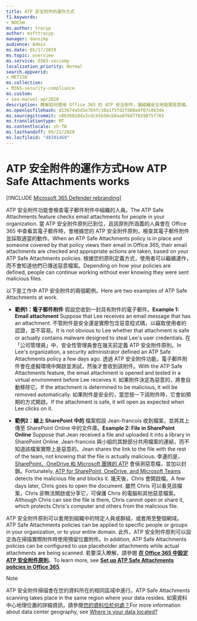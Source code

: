 ```yaml
---
title: ATP 安全附件的運作方式
f1.keywords:
- NOCSH
ms.author: tracyp
author: msfttracyp
manager: dansimp
audience: Admin
ms.date: 05/17/2019
ms.topic: overview
ms.service: O365-seccomp
localization_priority: Normal
search.appverid:
- MET150
ms.collection:
- M365-security-compliance
ms.custom:
- seo-marvel-apr2020
description: 瞭解如何使用 Office 365 的 ATP 安全附件，讓組織安全地抵禦惡意檔。
ms.openlocfilehash: d13674a5d3e769fc10a1f5fd2fd80a4f07c063de
ms.sourcegitcommit: c083602dda3cdcb5b58cb8aa070d77019075f765
ms.translationtype: MT
ms.contentlocale: zh-TW
ms.lasthandoff: 09/22/2020
ms.locfileid: "48201469"
---
```

# <a name="how-atp-safe-attachments-works"></a><span data-ttu-id="2ba0e-103">ATP 安全附件的運作方式</span><span class="sxs-lookup"><span data-stu-id="2ba0e-103">How ATP Safe Attachments works</span></span>

[!INCLUDE [Microsoft 365 Defender rebranding](../includes/microsoft-defender-for-office.md)]


<span data-ttu-id="2ba0e-104">ATP 安全附件功能會檢查電子郵件附件中組織的人員。</span><span class="sxs-lookup"><span data-stu-id="2ba0e-104">The ATP Safe Attachments feature checks email attachments for people in your organization.</span></span> <span data-ttu-id="2ba0e-105">當 ATP 安全附件原則已到位，且該原則所涵蓋的人員會在 Office 365 中查看其電子郵件時，會根據您的 ATP 安全附件原則，檢查其電子郵件附件並採取適當的動作。</span><span class="sxs-lookup"><span data-stu-id="2ba0e-105">When an ATP Safe Attachments policy is in place and someone covered by that policy views their email in Office 365, their email attachments are checked and appropriate actions are taken, based on your ATP Safe Attachments policies.</span></span> <span data-ttu-id="2ba0e-106">根據您的原則定義方式，使用者可以繼續運作，而不會知道他們已傳送惡意檔案。</span><span class="sxs-lookup"><span data-stu-id="2ba0e-106">Depending on how your policies are defined, people can continue working without ever knowing they were sent malicious files.</span></span>
  
<span data-ttu-id="2ba0e-107">以下是工作中 ATP 安全附件的兩個範例。</span><span class="sxs-lookup"><span data-stu-id="2ba0e-107">Here are two examples of ATP Safe Attachments at work.</span></span>
  
- <span data-ttu-id="2ba0e-108">**範例1：電子郵件附件** 假設您收到一封具有附件的電子郵件。</span><span class="sxs-lookup"><span data-stu-id="2ba0e-108">**Example 1: Email attachment** Suppose that Lee receives an email message that has an attachment.</span></span> <span data-ttu-id="2ba0e-109">不管附件是安全還是實際包含惡意程式碼，以竊取使用者的認證，並不容易。</span><span class="sxs-lookup"><span data-stu-id="2ba0e-109">It is not obvious to Lee whether that attachment is safe or actually contains malware designed to steal Lee's user credentials.</span></span> <span data-ttu-id="2ba0e-110">在「公司管理員」中，安全性管理員會在幾天前定義 ATP 安全附件原則。</span><span class="sxs-lookup"><span data-stu-id="2ba0e-110">In Lee's organization, a security administrator defined an ATP Safe Attachments policy a few days ago.</span></span> <span data-ttu-id="2ba0e-111">透過 ATP 安全附件功能，電子郵件附件會在虛擬環境中開啟並測試，然後才會收到該附件。</span><span class="sxs-lookup"><span data-stu-id="2ba0e-111">With the ATP Safe Attachments feature, the email attachment is opened and tested in a virtual environment before Lee receives it.</span></span> <span data-ttu-id="2ba0e-112">如果附件決定為惡意的，將會自動移除它。</span><span class="sxs-lookup"><span data-stu-id="2ba0e-112">If the attachment is determined to be malicious, it will be removed automatically.</span></span> <span data-ttu-id="2ba0e-113">如果附件是安全的，當您按一下該附件時，它會如預期的方式開啟。</span><span class="sxs-lookup"><span data-stu-id="2ba0e-113">If the attachment is safe, it will open as expected when Lee clicks on it.</span></span>

- <span data-ttu-id="2ba0e-114">**範例2：線上 SharePoint 中的** 檔案假設 Jean-francois 收到檔案，並將其上傳至 SharePoint Online 中的文件庫。</span><span class="sxs-lookup"><span data-stu-id="2ba0e-114">**Example 2: File in SharePoint Online** Suppose that Jean received a file and uploaded it into a library in SharePoint Online.</span></span> <span data-ttu-id="2ba0e-115">Jean-francois 與小組的其餘部分共用檔案的連結，而不知道該檔案實際上是惡意的。</span><span class="sxs-lookup"><span data-stu-id="2ba0e-115">Jean shares the link to the file with the rest of the team, not knowing that the file is actually malicious.</span></span> <span data-ttu-id="2ba0e-116">幸運的是， [SharePoint、OneDrive 和 Microsoft 團隊的 ATP](atp-for-spo-odb-and-teams.md) 會偵測惡意檔，並加以封鎖。</span><span class="sxs-lookup"><span data-stu-id="2ba0e-116">Fortunately, [ATP for SharePoint, OneDrive, and Microsoft Teams](atp-for-spo-odb-and-teams.md) detects the malicious file and blocks it.</span></span> <span data-ttu-id="2ba0e-117">幾天後，Chris 會開啟檔。</span><span class="sxs-lookup"><span data-stu-id="2ba0e-117">A few days later, Chris goes to open the document.</span></span> <span data-ttu-id="2ba0e-118">雖然 Chris 可以看見該檔案，Chris 卻無法開啟或分享它，可保護 Chris 的電腦和其他惡意檔案。</span><span class="sxs-lookup"><span data-stu-id="2ba0e-118">Although Chris can see the file is there, Chris cannot open or share it, which protects Chris's computer and others from the malicious file.</span></span>

<span data-ttu-id="2ba0e-119">ATP 安全附件原則可以套用到組織中的特定人員或群組，或套用至整個網域。</span><span class="sxs-lookup"><span data-stu-id="2ba0e-119">ATP Safe Attachments policies can be applied to specific people or groups in your organization, or to your entire domain.</span></span> <span data-ttu-id="2ba0e-120">此外，ATP 安全附件原則可以設定為在掃描實際附件時使用預留位置附件。</span><span class="sxs-lookup"><span data-stu-id="2ba0e-120">In addition, ATP Safe Attachments policies can be configured to use placeholder attachments while actual attachments are being scanned.</span></span> <span data-ttu-id="2ba0e-121">若要深入瞭解，請參閱 **[在 Office 365 中設定 ATP 安全附件原則](set-up-atp-safe-attachments-policies.md)**。</span><span class="sxs-lookup"><span data-stu-id="2ba0e-121">To learn more, see **[Set up ATP Safe Attachments policies in Office 365](set-up-atp-safe-attachments-policies.md)**.</span></span>

> [!NOTE]
> <span data-ttu-id="2ba0e-122">ATP 安全附件掃描會在您的資料所在的相同區域中進行。</span><span class="sxs-lookup"><span data-stu-id="2ba0e-122">ATP Safe Attachments scanning takes place in the same region where your data resides.</span></span> <span data-ttu-id="2ba0e-123">如需資料中心地理位置的詳細資訊，請參閱[您的資料位於何處？](https://products.office.com/where-is-your-data-located?geo=All)</span><span class="sxs-lookup"><span data-stu-id="2ba0e-123">For more information about data center geography, see [Where is your data located?](https://products.office.com/where-is-your-data-located?geo=All)</span></span> 

